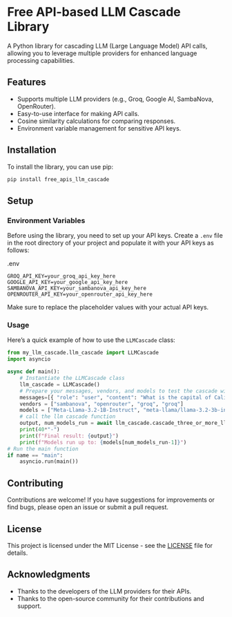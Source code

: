 # Free API-based LLM Cascade Library

A Python library for cascading LLM (Large Language Model) API calls, allowing you to leverage multiple providers for enhanced language processing capabilities.

## Features

- Supports multiple LLM providers (e.g., Groq, Google AI, SambaNova, OpenRouter).
- Easy-to-use interface for making API calls.
- Cosine similarity calculations for comparing responses.
- Environment variable management for sensitive API keys.

## Installation

To install the library, you can use pip:

```python
pip install free_apis_llm_cascade
```

## Setup

### Environment Variables

Before using the library, you need to set up your API keys. Create a `.env` file in the root directory of your project and populate it with your API keys as follows:

.env
```
GROQ_API_KEY=your_groq_api_key_here
GOOGLE_API_KEY=your_google_api_key_here
SAMBANOVA_API_KEY=your_sambanova_api_key_here
OPENROUTER_API_KEY=your_openrouter_api_key_here
```

Make sure to replace the placeholder values with your actual API keys.

### Usage

Here’s a quick example of how to use the `LLMCascade` class:

```python
from my_llm_cascade.llm_cascade import LLMCascade
import asyncio

async def main():
    # Instantiate the LLMCascade class
    llm_cascade = LLMCascade()
    # Prepare your messages, vendors, and models to test the cascade with as well as the cosine similarity threshold
    messages=[{ "role": "user", "content": "What is the capital of California?" }]
    vendors = ["sambanova", "openrouter", "groq", "groq"]
    models = ["Meta-Llama-3.2-1B-Instruct", "meta-llama/llama-3.2-3b-instruct:free", "llama3-8b-8192", "llama-3.3-70b-versatile"]
    # call the llm cascade function
    output, num_models_run = await llm_cascade.cascade_three_or_more_llm_basic(vendors, models, messages, 0.7)
    print(40*"-")
    print(f"Final result: {output}")
    print(f"Models run up to: {models[num_models_run-1]}")
# Run the main function
if name == "main":
    asyncio.run(main())
``` 

## Contributing

Contributions are welcome! If you have suggestions for improvements or find bugs, please open an issue or submit a pull request.

## License

This project is licensed under the MIT License - see the [LICENSE](LICENSE) file for details.

## Acknowledgments

- Thanks to the developers of the LLM providers for their APIs.
- Thanks to the open-source community for their contributions and support.